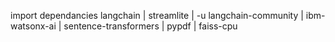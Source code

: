 import dependancies langchain | streamlite | -u langchain-community | ibm-watsonx-ai | sentence-transformers | pypdf
| faiss-cpu